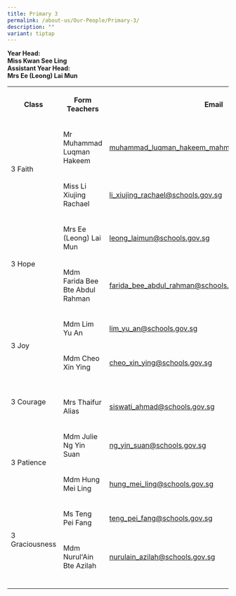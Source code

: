 ```yaml
---
title: Primary 3
permalink: /about-us/Our-People/Primary-3/
description: ""
variant: tiptap
---
```

<p><strong>Year Head:</strong>
<br><strong>Miss Kwan See Ling</strong>
<br><strong>Assistant Year Head:</strong>
<br><strong>Mrs Ee (Leong) Lai Mun</strong>
</p>
<table style="minWidth: 75px">
<colgroup>
<col>
<col>
<col>
</colgroup>
<tbody>
<tr>
<th rowspan="1" colspan="1">
<p>Class</p>
</th>
<th rowspan="1" colspan="1">
<p>Form Teachers</p>
</th>
<th rowspan="1" colspan="1">
<p>Email</p>
</th>
</tr>
<tr>
<td rowspan="2" colspan="1">
<p>3 Faith</p>
</td>
<td rowspan="1" colspan="1">
<p>Mr Muhammad Luqman Hakeem</p>
</td>
<td rowspan="1" colspan="1">
<p><a href="mailto:muhammad_luqman_hakeem_mahmood_shah@schools.gov.sg" rel="noopener noreferrer nofollow" target="_blank">muhammad_luqman_hakeem_mahmood_shah@schools.gov.sg</a>
</p>
</td>
</tr>
<tr>
<td rowspan="1" colspan="1">
<p>Miss Li Xiujing Rachael</p>
</td>
<td rowspan="1" colspan="1">
<p><a href="mailto:li_xiujing_rachael@schools.gov.sg" rel="noopener noreferrer nofollow" target="_blank">li_xiujing_rachael@schools.gov.sg</a>
</p>
</td>
</tr>
<tr>
<td rowspan="2" colspan="1">
<p>3 Hope</p>
</td>
<td rowspan="1" colspan="1">
<p>Mrs Ee (Leong) Lai Mun</p>
</td>
<td rowspan="1" colspan="1">
<p><a href="mailto:leong_laimun@schools.gov.sg" rel="noopener noreferrer nofollow" target="_blank">leong_laimun@schools.gov.sg</a>
</p>
</td>
</tr>
<tr>
<td rowspan="1" colspan="1">
<p>Mdm Farida Bee Bte Abdul Rahman</p>
</td>
<td rowspan="1" colspan="1">
<p><a href="mailto:farida_bee_abdul_rahman@schools.gov.sg" rel="noopener noreferrer nofollow" target="_blank">farida_bee_abdul_rahman@schools.gov.sg</a>
</p>
</td>
</tr>
<tr>
<td rowspan="2" colspan="1">
<p>3 Joy</p>
</td>
<td rowspan="1" colspan="1">
<p>Mdm Lim Yu An</p>
</td>
<td rowspan="1" colspan="1">
<p><a href="mailto:lim_yu_an@schools.gov.sg" rel="noopener noreferrer nofollow" target="_blank">lim_yu_an@schools.gov.sg</a>
</p>
</td>
</tr>
<tr>
<td rowspan="1" colspan="1">
<p>Mdm Cheo Xin Ying</p>
</td>
<td rowspan="1" colspan="1">
<p><a href="mailto:cheo_xin_ying@schools.gov.sg" rel="noopener noreferrer nofollow" target="_blank">cheo_xin_ying@schools.gov.sg</a>
</p>
</td>
</tr>
<tr>
<td rowspan="2" colspan="1">
<p>3 Courage</p>
</td>
<td rowspan="1" colspan="1">
<p></p>
</td>
<td rowspan="1" colspan="1">
<p></p>
</td>
</tr>
<tr>
<td rowspan="1" colspan="1">
<p>Mrs Thaifur Alias</p>
</td>
<td rowspan="1" colspan="1">
<p><a href="mailto:siswati_ahmad@schools.gov.sg" rel="noopener noreferrer nofollow" target="_blank">siswati_ahmad@schools.gov.sg</a>
</p>
</td>
</tr>
<tr>
<td rowspan="2" colspan="1">
<p>3 Patience</p>
</td>
<td rowspan="1" colspan="1">
<p>Mdm Julie Ng Yin Suan</p>
</td>
<td rowspan="1" colspan="1">
<p><a href="mailto:ng_yin_suan@schools.gov.sg" rel="noopener noreferrer nofollow" target="_blank">ng_yin_suan@schools.gov.sg</a>
</p>
</td>
</tr>
<tr>
<td rowspan="1" colspan="1">
<p>Mdm Hung Mei Ling</p>
</td>
<td rowspan="1" colspan="1">
<p><a href="mailto:hung_mei_ling@schools.gov.sg" rel="noopener noreferrer nofollow" target="_blank">hung_mei_ling@schools.gov.sg</a>
</p>
</td>
</tr>
<tr>
<td rowspan="2" colspan="1">
<p>3 Graciousness</p>
</td>
<td rowspan="1" colspan="1">
<p>Ms Teng Pei Fang</p>
</td>
<td rowspan="1" colspan="1">
<p><a href="mailto:teng_pei_fang@schools.gov.sg" rel="noopener noreferrer nofollow" target="_blank">teng_pei_fang@schools.gov.sg</a>
</p>
</td>
</tr>
<tr>
<td rowspan="1" colspan="1">
<p>Mdm Nurul'Ain Bte Azilah</p>
</td>
<td rowspan="1" colspan="1">
<p><a href="mailto:nurulain_azilah@schools.gov.sg" rel="noopener noreferrer nofollow" target="_blank">nurulain_azilah@schools.gov.sg</a>
</p>
</td>
</tr>
<tr>
<td rowspan="1" colspan="1">
<p></p>
</td>
<td rowspan="1" colspan="1">
<p></p>
</td>
<td rowspan="1" colspan="1">
<p></p>
</td>
</tr>
</tbody>
</table>
<p></p>